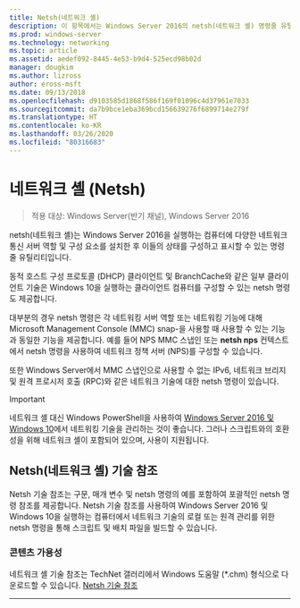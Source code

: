 ```yaml
---
title: Netsh(네트워크 셸)
description: 이 항목에서는 Windows Server 2016의 netsh(네트워크 셸) 명령줄 유틸리티에 대한 개요를 제공합니다.
ms.prod: windows-server
ms.technology: networking
ms.topic: article
ms.assetid: aedef092-8445-4e53-b9d4-525ecd98b02d
manager: dougkim
ms.author: lizross
author: eross-msft
ms.date: 09/13/2018
ms.openlocfilehash: d9103585d1868f586f169f01096c4d37961e7033
ms.sourcegitcommit: da7b9bce1eba369bcd156639276f6899714e279f
ms.translationtype: HT
ms.contentlocale: ko-KR
ms.lasthandoff: 03/26/2020
ms.locfileid: "80316683"
---
```

# <a name="network-shell-netsh"></a>네트워크 셸 \(Netsh\)

>적용 대상: Windows Server(반기 채널), Windows Server 2016

netsh(네트워크 셸)는 Windows Server 2016을 실행하는 컴퓨터에 다양한 네트워크 통신 서버 역할 및 구성 요소를 설치한 후 이들의 상태를 구성하고 표시할 수 있는 명령줄 유틸리티입니다.

동적 호스트 구성 프로토콜 \(DHCP\) 클라이언트 및 BranchCache와 같은 일부 클라이언트 기술은 Windows 10을 실행하는 클라이언트 컴퓨터를 구성할 수 있는 netsh 명령도 제공합니다.

대부분의 경우 netsh 명령은 각 네트워킹 서버 역할 또는 네트워킹 기능에 대해 Microsoft Management Console \(MMC\) snap\-을 사용할 때 사용할 수 있는 기능과 동일한 기능을 제공합니다. 예를 들어 NPS MMC 스냅인 또는 **netsh nps** 컨텍스트에서 netsh 명령을 사용하여 네트워크 정책 서버 \(NPS\)를 구성할 수 있습니다.

또한 Windows Server에서 MMC 스냅인으로 사용할 수 없는 IPv6, 네트워크 브리지 및 원격 프로시저 호출 \(RPC\)와 같은 네트워크 기술에 대한 netsh 명령이 있습니다.

>[!IMPORTANT]
>네트워크 셸 대신 Windows PowerShell을 사용하여 [Windows Server 2016 및 Windows 10](https://technet.microsoft.com/library/mt156917.aspx)에서 네트워킹 기술을 관리하는 것이 좋습니다. 그러나 스크립트와의 호환성을 위해 네트워크 셸이 포함되어 있으며, 사용이 지원됩니다.

## <a name="network-shell-netsh-technical-reference"></a>Netsh(네트워크 셸) 기술 참조

Netsh 기술 참조는 구문, 매개 변수 및 netsh 명령의 예를 포함하여 포괄적인 netsh 명령 참조를 제공합니다. Netsh 기술 참조를 사용하여 Windows Server 2016 및 Windows 10을 실행하는 컴퓨터에서 네트워크 기술의 로컬 또는 원격 관리를 위한 netsh 명령을 통해 스크립트 및 배치 파일을 빌드할 수 있습니다.  
  
### <a name="content-availability"></a>콘텐츠 가용성  
  
네트워크 셸 기술 참조는 TechNet 갤러리에서 Windows 도움말 \(*.chm\) 형식으로 다운로드할 수 있습니다. [Netsh 기술 참조](https://gallery.technet.microsoft.com/Netsh-Technical-Reference-c46523dc)  
  
---
